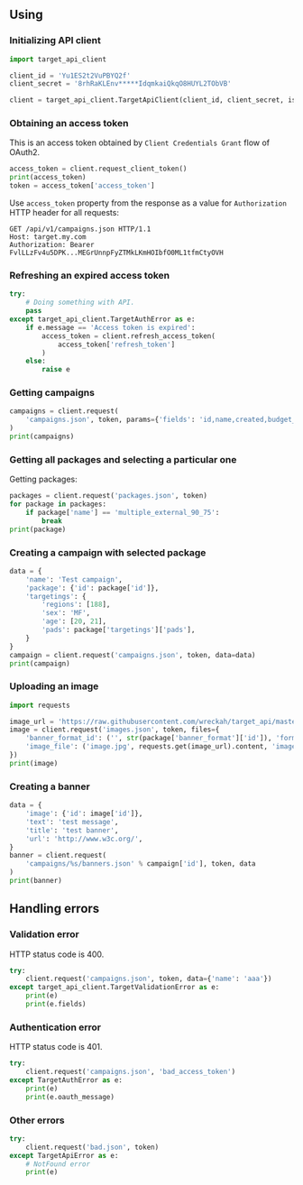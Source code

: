 ## Using

### Initializing API client
```python
import target_api_client

client_id = 'Yu1ES2t2VuPBYQ2f'
client_secret = '8rhRaKLEnv*****IdqmkaiQkqO8HUYL2TObVB'

client = target_api_client.TargetApiClient(client_id, client_secret, is_sandbox=True)
```

### Obtaining an access token
This is an access token obtained by `Client Credentials Grant` flow of OAuth2.
```python
access_token = client.request_client_token()
print(access_token)
token = access_token['access_token']
```

Use `access_token` property from the response as a value for `Authorization`
HTTP header for all requests:
```
GET /api/v1/campaigns.json HTTP/1.1
Host: target.my.com
Authorization: Bearer FvlLLzFv4u5DPK...MEGrUnnpFyZTMkLKmHOIbfO0ML1tfmCtyOVH
```

### Refreshing an expired access token
```python
try:
    # Doing something with API.
    pass
except target_api_client.TargetAuthError as e:
    if e.message == 'Access token is expired':
        access_token = client.refresh_access_token(
            access_token['refresh_token']
        )
    else:
        raise e
```

### Getting campaigns

```python
campaigns = client.request(
    'campaigns.json', token, params={'fields': 'id,name,created,budget_limit'}
)
print(campaigns)
```

### Getting all packages and selecting a particular one
Getting packages:
```python
packages = client.request('packages.json', token)
for package in packages:
    if package['name'] == 'multiple_external_90_75':
        break
print(package)
```

### Creating a campaign with selected package
```python
data = {
    'name': 'Test campaign',
    'package': {'id': package['id']},
    'targetings': {
        'regions': [188],
        'sex': 'MF',
        'age': [20, 21],
        'pads': package['targetings']['pads'],
    }
}
campaign = client.request('campaigns.json', token, data=data)
print(campaign)
```

### Uploading an image
```python
import requests

image_url = 'https://raw.githubusercontent.com/wreckah/target_api/master/image.jpg'
image = client.request('images.json', token, files={
    'banner_format_id': ('', str(package['banner_format']['id']), 'form-data'),
    'image_file': ('image.jpg', requests.get(image_url).content, 'image/jpeg'),
})
print(image)
```

### Creating a banner
```python
data = {
    'image': {'id': image['id']},
    'text': 'test message',
    'title': 'test banner',
    'url': 'http://www.w3c.org/',
}
banner = client.request(
    'campaigns/%s/banners.json' % campaign['id'], token, data
)
print(banner)
```

## Handling errors

### Validation error
HTTP status code is 400.
```python
try:
    client.request('campaigns.json', token, data={'name': 'aaa'})
except target_api_client.TargetValidationError as e:
    print(e)
    print(e.fields)
```

### Authentication error
HTTP status code is 401.
```python
try:
    client.request('campaigns.json', 'bad_access_token')
except TargetAuthError as e:
    print(e)
    print(e.oauth_message)
```

### Other errors
```python
try:
    client.request('bad.json', token)
except TargetApiError as e:
    # NotFound error
    print(e)
```
